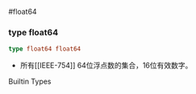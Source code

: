 #float64

### type float64

```go
type float64 float64
```

* 所有[[IEEE-754]] 64位浮点数的集合，16位有效数字。

Builtin Types
